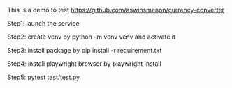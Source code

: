 This is a demo to test https://github.com/aswinsmenon/currency-converter

Step1: launch the service

Step2: create venv by python -m venv venv and activate it

Step3: install package by pip install -r requirement.txt

Step4: install playwright browser by playwright install

Step5: pytest test/test.py